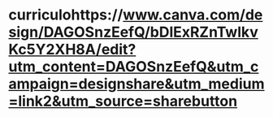 # curriculohttps://www.canva.com/design/DAGOSnzEefQ/bDlExRZnTwlkvKc5Y2XH8A/edit?utm_content=DAGOSnzEefQ&utm_campaign=designshare&utm_medium=link2&utm_source=sharebutton
